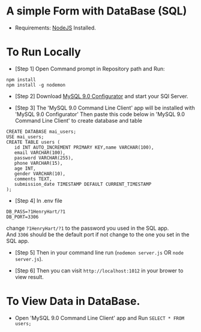 #  A simple Form with DataBase (SQL)
* Requirements:
[NodeJS](https://nodejs.org/en/download/prebuilt-installer) Installed.
# To Run Locally
* [Step 1] Open Command prompt in Repository path and Run: <br>
```
npm install
npm install -g nodemon
```

* [Step 2] Download [MySQL 9.0 Configurator](https://dev.mysql.com/downloads/mysql/9.0.html) and start your SQl Server.

* [Step 3] The 'MySQL 9.0 Command Line Client' app will be installed with 'MySQL 9.0 Configurator'
Then paste this code below in 'MySQL 9.0 Command Line Client' to create database and table
```
CREATE DATABASE mai_users;
USE mai_users;
CREATE TABLE users (
   id INT AUTO_INCREMENT PRIMARY KEY,name VARCHAR(100),
   email VARCHAR(100),
   password VARCHAR(255),
   phone VARCHAR(15),
   age INT,
   gender VARCHAR(10),
   comments TEXT,
   submission_date TIMESTAMP DEFAULT CURRENT_TIMESTAMP
);
```
* [Step 4] In .env file 
```
DB_PASS=?1HenryHart/?1
DB_PORT=3306
```
change `?1HenryHart/?1` to the password you used in the SQL app.<br>
And `3306` should be the default port if not change to the one you set in the SQL app.


* [Step 5] Then in your command line run (`nodemon server.js` OR `node server.js`).

* [Step 6] Then you can visit `http://localhost:1012` in your brower to view result.


# To View Data in DataBase.
* Open 'MySQL 9.0 Command Line Client' app and Run `SELECT * FROM users;`
